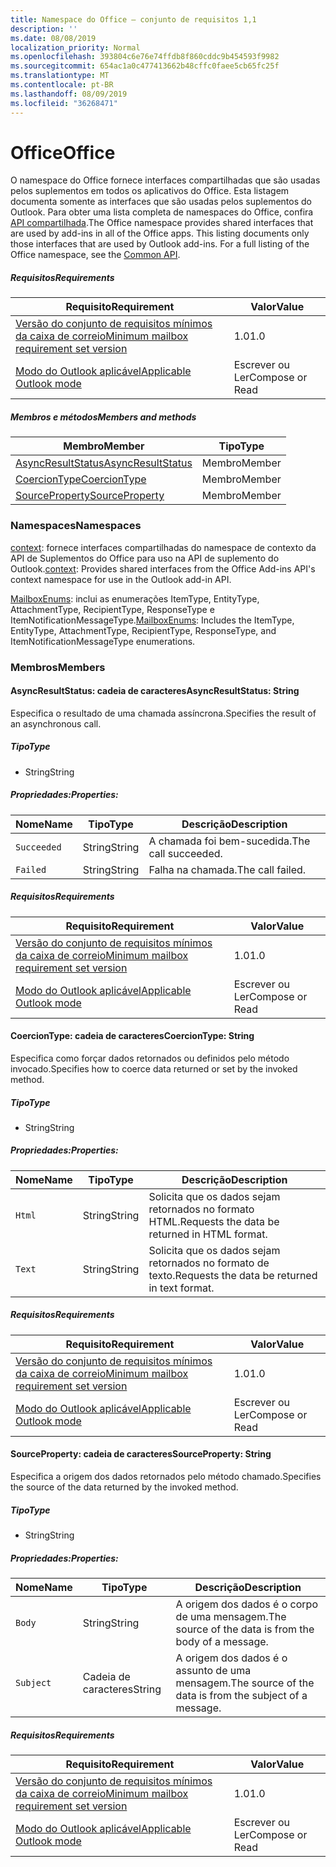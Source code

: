 ```yaml
---
title: Namespace do Office – conjunto de requisitos 1,1
description: ''
ms.date: 08/08/2019
localization_priority: Normal
ms.openlocfilehash: 393804c6e76e74ffdb8f860cddc9b454593f9982
ms.sourcegitcommit: 654ac1a0c477413662b48cffc0faee5cb65fc25f
ms.translationtype: MT
ms.contentlocale: pt-BR
ms.lasthandoff: 08/09/2019
ms.locfileid: "36268471"
---
```

# <a name="office"></a><span data-ttu-id="44f27-102">Office</span><span class="sxs-lookup"><span data-stu-id="44f27-102">Office</span></span>

<span data-ttu-id="44f27-p101">O namespace do Office fornece interfaces compartilhadas que são usadas pelos suplementos em todos os aplicativos do Office. Esta listagem documenta somente as interfaces que são usadas pelos suplementos do Outlook. Para obter uma lista completa de namespaces do Office, confira [API compartilhada](/javascript/api/office).</span><span class="sxs-lookup"><span data-stu-id="44f27-p101">The Office namespace provides shared interfaces that are used by add-ins in all of the Office apps. This listing documents only those interfaces that are used by Outlook add-ins. For a full listing of the Office namespace, see the [Common API](/javascript/api/office).</span></span>

##### <a name="requirements"></a><span data-ttu-id="44f27-105">Requisitos</span><span class="sxs-lookup"><span data-stu-id="44f27-105">Requirements</span></span>

|<span data-ttu-id="44f27-106">Requisito</span><span class="sxs-lookup"><span data-stu-id="44f27-106">Requirement</span></span>| <span data-ttu-id="44f27-107">Valor</span><span class="sxs-lookup"><span data-stu-id="44f27-107">Value</span></span>|
|---|---|
|[<span data-ttu-id="44f27-108">Versão do conjunto de requisitos mínimos da caixa de correio</span><span class="sxs-lookup"><span data-stu-id="44f27-108">Minimum mailbox requirement set version</span></span>](/office/dev/add-ins/reference/requirement-sets/outlook-api-requirement-sets)| <span data-ttu-id="44f27-109">1.0</span><span class="sxs-lookup"><span data-stu-id="44f27-109">1.0</span></span>|
|[<span data-ttu-id="44f27-110">Modo do Outlook aplicável</span><span class="sxs-lookup"><span data-stu-id="44f27-110">Applicable Outlook mode</span></span>](/outlook/add-ins/#extension-points)| <span data-ttu-id="44f27-111">Escrever ou Ler</span><span class="sxs-lookup"><span data-stu-id="44f27-111">Compose or Read</span></span>|

##### <a name="members-and-methods"></a><span data-ttu-id="44f27-112">Membros e métodos</span><span class="sxs-lookup"><span data-stu-id="44f27-112">Members and methods</span></span>

| <span data-ttu-id="44f27-113">Membro</span><span class="sxs-lookup"><span data-stu-id="44f27-113">Member</span></span> | <span data-ttu-id="44f27-114">Tipo</span><span class="sxs-lookup"><span data-stu-id="44f27-114">Type</span></span> |
|--------|------|
| [<span data-ttu-id="44f27-115">AsyncResultStatus</span><span class="sxs-lookup"><span data-stu-id="44f27-115">AsyncResultStatus</span></span>](#asyncresultstatus-string) | <span data-ttu-id="44f27-116">Membro</span><span class="sxs-lookup"><span data-stu-id="44f27-116">Member</span></span> |
| [<span data-ttu-id="44f27-117">CoercionType</span><span class="sxs-lookup"><span data-stu-id="44f27-117">CoercionType</span></span>](#coerciontype-string) | <span data-ttu-id="44f27-118">Membro</span><span class="sxs-lookup"><span data-stu-id="44f27-118">Member</span></span> |
| [<span data-ttu-id="44f27-119">SourceProperty</span><span class="sxs-lookup"><span data-stu-id="44f27-119">SourceProperty</span></span>](#sourceproperty-string) | <span data-ttu-id="44f27-120">Membro</span><span class="sxs-lookup"><span data-stu-id="44f27-120">Member</span></span> |

### <a name="namespaces"></a><span data-ttu-id="44f27-121">Namespaces</span><span class="sxs-lookup"><span data-stu-id="44f27-121">Namespaces</span></span>

<span data-ttu-id="44f27-122">[context](office.context.md): fornece interfaces compartilhadas do namespace de contexto da API de Suplementos do Office para uso na API de suplemento do Outlook.</span><span class="sxs-lookup"><span data-stu-id="44f27-122">[context](office.context.md): Provides shared interfaces from the Office Add-ins API's context namespace for use in the Outlook add-in API.</span></span>

<span data-ttu-id="44f27-123">[MailboxEnums](/javascript/api/outlook/office.mailboxenums.attachmenttype?view=outlook-js-1.1): inclui as enumerações ItemType, EntityType, AttachmentType, RecipientType, ResponseType e ItemNotificationMessageType.</span><span class="sxs-lookup"><span data-stu-id="44f27-123">[MailboxEnums](/javascript/api/outlook/office.mailboxenums.attachmenttype?view=outlook-js-1.1): Includes the ItemType, EntityType, AttachmentType, RecipientType, ResponseType, and ItemNotificationMessageType enumerations.</span></span>

### <a name="members"></a><span data-ttu-id="44f27-124">Membros</span><span class="sxs-lookup"><span data-stu-id="44f27-124">Members</span></span>

#### <a name="asyncresultstatus-string"></a><span data-ttu-id="44f27-125">AsyncResultStatus: cadeia de caracteres</span><span class="sxs-lookup"><span data-stu-id="44f27-125">AsyncResultStatus: String</span></span>

<span data-ttu-id="44f27-126">Especifica o resultado de uma chamada assíncrona.</span><span class="sxs-lookup"><span data-stu-id="44f27-126">Specifies the result of an asynchronous call.</span></span>

##### <a name="type"></a><span data-ttu-id="44f27-127">Tipo</span><span class="sxs-lookup"><span data-stu-id="44f27-127">Type</span></span>

*   <span data-ttu-id="44f27-128">String</span><span class="sxs-lookup"><span data-stu-id="44f27-128">String</span></span>

##### <a name="properties"></a><span data-ttu-id="44f27-129">Propriedades:</span><span class="sxs-lookup"><span data-stu-id="44f27-129">Properties:</span></span>

|<span data-ttu-id="44f27-130">Nome</span><span class="sxs-lookup"><span data-stu-id="44f27-130">Name</span></span>| <span data-ttu-id="44f27-131">Tipo</span><span class="sxs-lookup"><span data-stu-id="44f27-131">Type</span></span>| <span data-ttu-id="44f27-132">Descrição</span><span class="sxs-lookup"><span data-stu-id="44f27-132">Description</span></span>|
|---|---|---|
|`Succeeded`| <span data-ttu-id="44f27-133">String</span><span class="sxs-lookup"><span data-stu-id="44f27-133">String</span></span>|<span data-ttu-id="44f27-134">A chamada foi bem-sucedida.</span><span class="sxs-lookup"><span data-stu-id="44f27-134">The call succeeded.</span></span>|
|`Failed`| <span data-ttu-id="44f27-135">String</span><span class="sxs-lookup"><span data-stu-id="44f27-135">String</span></span>|<span data-ttu-id="44f27-136">Falha na chamada.</span><span class="sxs-lookup"><span data-stu-id="44f27-136">The call failed.</span></span>|

##### <a name="requirements"></a><span data-ttu-id="44f27-137">Requisitos</span><span class="sxs-lookup"><span data-stu-id="44f27-137">Requirements</span></span>

|<span data-ttu-id="44f27-138">Requisito</span><span class="sxs-lookup"><span data-stu-id="44f27-138">Requirement</span></span>| <span data-ttu-id="44f27-139">Valor</span><span class="sxs-lookup"><span data-stu-id="44f27-139">Value</span></span>|
|---|---|
|[<span data-ttu-id="44f27-140">Versão do conjunto de requisitos mínimos da caixa de correio</span><span class="sxs-lookup"><span data-stu-id="44f27-140">Minimum mailbox requirement set version</span></span>](/office/dev/add-ins/reference/requirement-sets/outlook-api-requirement-sets)| <span data-ttu-id="44f27-141">1.0</span><span class="sxs-lookup"><span data-stu-id="44f27-141">1.0</span></span>|
|[<span data-ttu-id="44f27-142">Modo do Outlook aplicável</span><span class="sxs-lookup"><span data-stu-id="44f27-142">Applicable Outlook mode</span></span>](/outlook/add-ins/#extension-points)| <span data-ttu-id="44f27-143">Escrever ou Ler</span><span class="sxs-lookup"><span data-stu-id="44f27-143">Compose or Read</span></span>|

#### <a name="coerciontype-string"></a><span data-ttu-id="44f27-144">CoercionType: cadeia de caracteres</span><span class="sxs-lookup"><span data-stu-id="44f27-144">CoercionType: String</span></span>

<span data-ttu-id="44f27-145">Especifica como forçar dados retornados ou definidos pelo método invocado.</span><span class="sxs-lookup"><span data-stu-id="44f27-145">Specifies how to coerce data returned or set by the invoked method.</span></span>

##### <a name="type"></a><span data-ttu-id="44f27-146">Tipo</span><span class="sxs-lookup"><span data-stu-id="44f27-146">Type</span></span>

*   <span data-ttu-id="44f27-147">String</span><span class="sxs-lookup"><span data-stu-id="44f27-147">String</span></span>

##### <a name="properties"></a><span data-ttu-id="44f27-148">Propriedades:</span><span class="sxs-lookup"><span data-stu-id="44f27-148">Properties:</span></span>

|<span data-ttu-id="44f27-149">Nome</span><span class="sxs-lookup"><span data-stu-id="44f27-149">Name</span></span>| <span data-ttu-id="44f27-150">Tipo</span><span class="sxs-lookup"><span data-stu-id="44f27-150">Type</span></span>| <span data-ttu-id="44f27-151">Descrição</span><span class="sxs-lookup"><span data-stu-id="44f27-151">Description</span></span>|
|---|---|---|
|`Html`| <span data-ttu-id="44f27-152">String</span><span class="sxs-lookup"><span data-stu-id="44f27-152">String</span></span>|<span data-ttu-id="44f27-153">Solicita que os dados sejam retornados no formato HTML.</span><span class="sxs-lookup"><span data-stu-id="44f27-153">Requests the data be returned in HTML format.</span></span>|
|`Text`| <span data-ttu-id="44f27-154">String</span><span class="sxs-lookup"><span data-stu-id="44f27-154">String</span></span>|<span data-ttu-id="44f27-155">Solicita que os dados sejam retornados no formato de texto.</span><span class="sxs-lookup"><span data-stu-id="44f27-155">Requests the data be returned in text format.</span></span>|

##### <a name="requirements"></a><span data-ttu-id="44f27-156">Requisitos</span><span class="sxs-lookup"><span data-stu-id="44f27-156">Requirements</span></span>

|<span data-ttu-id="44f27-157">Requisito</span><span class="sxs-lookup"><span data-stu-id="44f27-157">Requirement</span></span>| <span data-ttu-id="44f27-158">Valor</span><span class="sxs-lookup"><span data-stu-id="44f27-158">Value</span></span>|
|---|---|
|[<span data-ttu-id="44f27-159">Versão do conjunto de requisitos mínimos da caixa de correio</span><span class="sxs-lookup"><span data-stu-id="44f27-159">Minimum mailbox requirement set version</span></span>](/office/dev/add-ins/reference/requirement-sets/outlook-api-requirement-sets)| <span data-ttu-id="44f27-160">1.0</span><span class="sxs-lookup"><span data-stu-id="44f27-160">1.0</span></span>|
|[<span data-ttu-id="44f27-161">Modo do Outlook aplicável</span><span class="sxs-lookup"><span data-stu-id="44f27-161">Applicable Outlook mode</span></span>](/outlook/add-ins/#extension-points)| <span data-ttu-id="44f27-162">Escrever ou Ler</span><span class="sxs-lookup"><span data-stu-id="44f27-162">Compose or Read</span></span>|

#### <a name="sourceproperty-string"></a><span data-ttu-id="44f27-163">SourceProperty: cadeia de caracteres</span><span class="sxs-lookup"><span data-stu-id="44f27-163">SourceProperty: String</span></span>

<span data-ttu-id="44f27-164">Especifica a origem dos dados retornados pelo método chamado.</span><span class="sxs-lookup"><span data-stu-id="44f27-164">Specifies the source of the data returned by the invoked method.</span></span>

##### <a name="type"></a><span data-ttu-id="44f27-165">Tipo</span><span class="sxs-lookup"><span data-stu-id="44f27-165">Type</span></span>

*   <span data-ttu-id="44f27-166">String</span><span class="sxs-lookup"><span data-stu-id="44f27-166">String</span></span>

##### <a name="properties"></a><span data-ttu-id="44f27-167">Propriedades:</span><span class="sxs-lookup"><span data-stu-id="44f27-167">Properties:</span></span>

|<span data-ttu-id="44f27-168">Nome</span><span class="sxs-lookup"><span data-stu-id="44f27-168">Name</span></span>| <span data-ttu-id="44f27-169">Tipo</span><span class="sxs-lookup"><span data-stu-id="44f27-169">Type</span></span>| <span data-ttu-id="44f27-170">Descrição</span><span class="sxs-lookup"><span data-stu-id="44f27-170">Description</span></span>|
|---|---|---|
|`Body`| <span data-ttu-id="44f27-171">String</span><span class="sxs-lookup"><span data-stu-id="44f27-171">String</span></span>|<span data-ttu-id="44f27-172">A origem dos dados é o corpo de uma mensagem.</span><span class="sxs-lookup"><span data-stu-id="44f27-172">The source of the data is from the body of a message.</span></span>|
|`Subject`| <span data-ttu-id="44f27-173">Cadeia de caracteres</span><span class="sxs-lookup"><span data-stu-id="44f27-173">String</span></span>|<span data-ttu-id="44f27-174">A origem dos dados é o assunto de uma mensagem.</span><span class="sxs-lookup"><span data-stu-id="44f27-174">The source of the data is from the subject of a message.</span></span>|

##### <a name="requirements"></a><span data-ttu-id="44f27-175">Requisitos</span><span class="sxs-lookup"><span data-stu-id="44f27-175">Requirements</span></span>

|<span data-ttu-id="44f27-176">Requisito</span><span class="sxs-lookup"><span data-stu-id="44f27-176">Requirement</span></span>| <span data-ttu-id="44f27-177">Valor</span><span class="sxs-lookup"><span data-stu-id="44f27-177">Value</span></span>|
|---|---|
|[<span data-ttu-id="44f27-178">Versão do conjunto de requisitos mínimos da caixa de correio</span><span class="sxs-lookup"><span data-stu-id="44f27-178">Minimum mailbox requirement set version</span></span>](/office/dev/add-ins/reference/requirement-sets/outlook-api-requirement-sets)| <span data-ttu-id="44f27-179">1.0</span><span class="sxs-lookup"><span data-stu-id="44f27-179">1.0</span></span>|
|[<span data-ttu-id="44f27-180">Modo do Outlook aplicável</span><span class="sxs-lookup"><span data-stu-id="44f27-180">Applicable Outlook mode</span></span>](/outlook/add-ins/#extension-points)| <span data-ttu-id="44f27-181">Escrever ou Ler</span><span class="sxs-lookup"><span data-stu-id="44f27-181">Compose or Read</span></span>|
